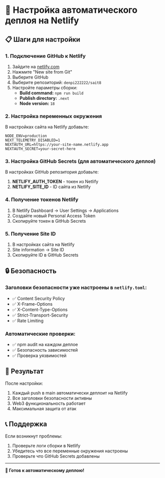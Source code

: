 # 🚀 Настройка автоматического деплоя на Netlify

## 📋 Шаги для настройки

### 1. Подключение GitHub к Netlify

1. Зайдите на [netlify.com](https://netlify.com)
2. Нажмите "New site from Git"
3. Выберите GitHub
4. Выберите репозиторий: `denpi222222/sait8`
5. Настройте параметры сборки:
   - **Build command:** `npm run build`
   - **Publish directory:** `.next`
   - **Node version:** `18`

### 2. Настройка переменных окружения

В настройках сайта на Netlify добавьте:

```env
NODE_ENV=production
NEXT_TELEMETRY_DISABLED=1
NEXTAUTH_URL=https://your-site-name.netlify.app
NEXTAUTH_SECRET=your-secret-here
```

### 3. Настройка GitHub Secrets (для автоматического деплоя)

В настройках GitHub репозитория добавьте:

1. **NETLIFY_AUTH_TOKEN** - токен из Netlify
2. **NETLIFY_SITE_ID** - ID сайта из Netlify

### 4. Получение токенов Netlify

1. В Netlify Dashboard → User Settings → Applications
2. Создайте новый Personal Access Token
3. Скопируйте токен в GitHub Secrets

### 5. Получение Site ID

1. В настройках сайта на Netlify
2. Site information → Site ID
3. Скопируйте ID в GitHub Secrets

## 🔒 Безопасность

### Заголовки безопасности уже настроены в `netlify.toml`:
- ✅ Content Security Policy
- ✅ X-Frame-Options
- ✅ X-Content-Type-Options
- ✅ Strict-Transport-Security
- ✅ Rate Limiting

### Автоматические проверки:
- ✅ npm audit на каждом деплое
- ✅ Безопасность зависимостей
- ✅ Проверка уязвимостей

## 🚀 Результат

После настройки:
1. Каждый push в main автоматически деплоит на Netlify
2. Все заголовки безопасности активны
3. Web3 функциональность работает
4. Максимальная защита от атак

## 📞 Поддержка

Если возникнут проблемы:
1. Проверьте логи сборки в Netlify
2. Убедитесь что все переменные окружения настроены
3. Проверьте что GitHub Secrets добавлены

---

**🎯 Готов к автоматическому деплою!**
